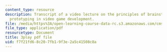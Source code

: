```yaml
---
content_type: resource
description: Transcript of a video lecture on the principles of brainstorming and
  prototyping in video game development.
file: /media/https%3A/open-learning-course-data-rc.s3.amazonaws.com/cms-611j-creating-video-games-fall-2014/f7f21fd68c207fb19f3e2a5c41508c8a_j8ZGpRo8jd4.pdf
file_type: application/pdf
resourcetype: Document
title: 3play pdf file
uid: f7f21fd6-8c20-7fb1-9f3e-2a5c41508c8a
---
```

